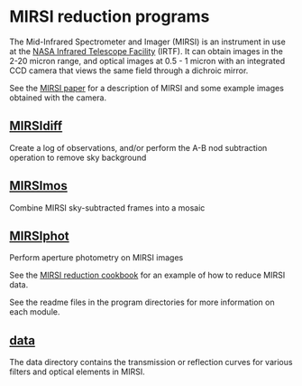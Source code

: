 # MIRSI reduction programs
The Mid-Infrared Spectrometer and Imager (MIRSI) is an instrument in use at the [NASA Infrared Telescope Facility](https://irtfweb.ifa.hawaii.edu/) (IRTF). It can obtain images in the 2-20 micron range, and optical images at 0.5 - 1 micron with an integrated CCD camera that views the same field through a dichroic mirror.

See the [MIRSI paper](https://ui.adsabs.harvard.edu/abs/2024arXiv240902752H) for a description of MIRSI and some example images obtained with the camera.

## [MIRSIdiff](./MIRSIdiff)
Create a log of observations, and/or perform the A-B nod subtraction operation to remove sky background

## [MIRSImos](./MIRSImos)
Combine MIRSI sky-subtracted frames into a mosaic

## [MIRSIphot](./MIRSIphot)
Perform aperture photometry on MIRSI images


See the [MIRSI reduction cookbook](https://github.com/jhora99/MIRSI/blob/main/MIRSIcookbook.md) for an 
example of how to reduce MIRSI data.

See the readme files in the program directories for more information on each module.

## [data](./data)
The data directory contains the transmission or reflection curves for various filters and optical elements in MIRSI.
